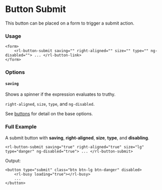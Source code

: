 # Button Submit
This button can be placed on a form to trigger a submit action.

### Usage
```
<form>
	<rl-button-submit saving="" right-aligned="" size="" type="" ng-disabled=""> ... </rl-button-link>
</form>
```
### Options

#### `saving`

Shows a spinner if the expression evaluates to truthy.

`right-aligned`, `size`, `type`, and `ng-disabled`.

See [buttons](../button/buttons.md) for detail on the base options.

### Full Example
A submit button with **saving**, **right-aligned**, **size**, **type**, and **disabling**.
```
<rl-button-submit saving="true" right-aligned="true" size="lg" type="danger" ng-disabled="true"> ... </rl-button-submit>
```
Output:
```
<button type="submit" class="btn btn-lg btn-danger" disabled>
	<rl-busy loading="true"></rl-busy>
	...
</button>
```